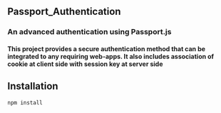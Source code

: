 ## Passport_Authentication

<h3>An advanced authentication using Passport.js</h3>
<h4>This project provides a secure authentication method that can be integrated to any requiring web-apps. It also includes association of cookie at client side with session key at server side </h4>

## Installation

```
npm install
```
